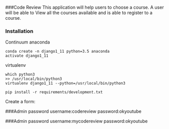 ###Code Review
This application will help users to choose a course. A user will be able to View all the courses available and is able to register to a course. 

### Installation

Continuum anaconda
```shell
conda create -n django1_11 python=3.5 anaconda
activate django1_11
```
virtualenv 
```
which python3
>> /usr/local/bin/python3
virtualenv django1_11 --python=/usr/local/bin/python3
````
```
pip install -r requirements/development.txt
```


Create a form:

###Admin password
username:codereview
password:okyoutube

###Admin password
username:mycodereview
password:okyoutube
